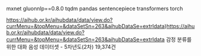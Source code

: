 mxnet
gluonnlp==0.8.0
tqdm pandas
sentencepiece
transformers
torch

https://aihub.or.kr/aihubdata/data/view.do?currMenu=&topMenu=&dataSetSn=263&aihubDataSe=extrldata)https://aihub.or.kr/aihubdata/data/view.do?currMenu=&topMenu=&dataSetSn=263&aihubDataSe=extrldata
감정 분류를 위한 대화 음성 데이터셋 - 5차년도(2차) 19,374건
